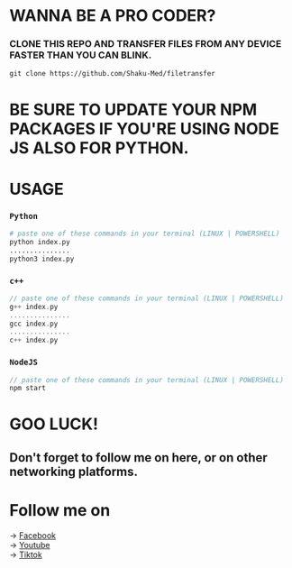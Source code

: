 # WANNA BE A PRO CODER?
### CLONE THIS REPO AND TRANSFER FILES FROM ANY DEVICE FASTER THAN YOU CAN BLINK.

```terminal
git clone https://github.com/Shaku-Med/filetransfer
```

# BE SURE TO UPDATE YOUR NPM PACKAGES IF YOU'RE USING NODE JS ALSO FOR PYTHON.
###
# **USAGE**

### `Python`
```python
# paste one of these commands in your terminal (LINUX | POWERSHELL)
python index.py
...............
python3 index.py
```

### `c++`
```c++
// paste one of these commands in your terminal (LINUX | POWERSHELL)
g++ index.py
...............
gcc index.py
...............
c++ index.py
```

### `NodeJS`
```js
// paste one of these commands in your terminal (LINUX | POWERSHELL)
npm start
```

# GOO LUCK!
## Don't forget to follow me on here, or on other networking platforms.

# **Follow me on**

-> [Facebook](https://facebook.com/medzy.amara.1) \
-> [Youtube](https://www.youtube.com/@medzyemsamara)\
-> [Tiktok](https://www.tiktok.com/@medzy.amara)